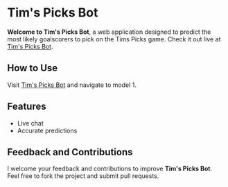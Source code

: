 # Tim's Picks Bot

**Welcome to Tim's Picks Bot**, a web application designed to predict the most likely goalscorers to pick on the Tims Picks game. Check it out live at [Tim's Picks Bot](https://timspicks.lucaspijl.com/).


## How to Use

Visit [Tim's Picks Bot](https://timspicks.lucaspijl.com/) and navigate to model 1.

## Features

- Live chat
- Accurate predictions

## Feedback and Contributions

I welcome your feedback and contributions to improve **Tim's Picks Bot**. Feel free to fork the project and submit pull requests.


